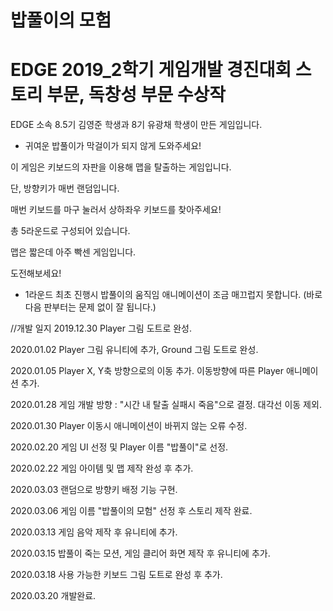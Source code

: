 # 밥풀이의 모험
# EDGE 2019_2학기 게임개발 경진대회 스토리 부문, 독창성 부문 수상작

EDGE 소속 8.5기 김영준 학생과 8기 유광채 학생이 만든 게임입니다.

- 귀여운 밥풀이가 막걸이가 되지 않게 도와주세요!

이 게임은 키보드의 자판을 이용해 맵을 탈출하는 게임입니다.

단, 방향키가 매번 랜덤입니다.

매번 키보드를 마구 눌러서 상하좌우 키보드를 찾아주세요!

총 5라운드로 구성되어 있습니다.

맵은 짧은데 아주 빡센 게임입니다.

도전해보세요!

+ 1라운드 최초 진행시 밥풀이의 움직임 애니메이션이 조금 매끄럽지 못합니다. (바로 다음 판부터는 문제 없이 잘 됩니다.)

//개발 일지
2019.12.30 Player 그림 도트로 완성.

2020.01.02 Player 그림 유니티에 추가, Ground 그림 도트로 완성.

2020.01.05 Player X, Y축 방향으로의 이동 추가. 이동방향에 따른 Player 애니메이션 추가.

2020.01.28 게임 개발 방향 : "시간 내 탈출 실패시 죽음"으로 결정. 대각선 이동 제외.

2020.01.30 Player 이동시 애니메이션이 바뀌지 않는 오류 수정.

2020.02.20 게임 UI 선정 및 Player 이름 "밥풀이"로 선정.

2020.02.22 게임 아이템 및 맵 제작 완성 후 추가.

2020.03.03 랜덤으로 방향키 배정 기능 구현.

2020.03.06 게임 이름 "밥풀이의 모험" 선정 후 스토리 제작 완료.

2020.03.13 게임 음악 제작 후 유니티에 추가.

2020.03.15 밥풀이 죽는 모션, 게임 클리어 화면 제작 후 유니티에 추가.

2020.03.18 사용 가능한 키보드 그림 도트로 완성 후 추가.

2020.03.20 개발완료.
